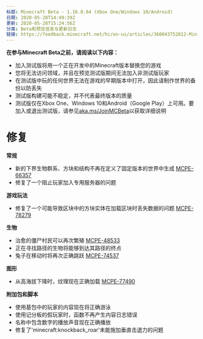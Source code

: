 ```yaml
---
标题: Minecraft Beta - 1.16.0.64 (Xbox One/Windows 10/Android)
日期: 2020-05-28T14:49:39Z
更新: 2020-05-28T15:24:56Z
分类: Beta和预览信息与更新日志
链接: https://feedback.minecraft.net/hc/en-us/articles/360043752812-Minecraft-Beta-1-16-0-64-Xbox-One-Windows-10-Android
---
```


**在参与Minecraft Beta之前，请阅读以下内容：**

- 加入测试版将用一个正在开发中的Minecraft版本替换您的游戏
- 您将无法访问领域，并且在预览测试版期间无法加入非测试版玩家
- 在测试版中玩的任何世界无法在游戏的早期版本中打开，因此请制作世界的备份以防丢失
- 测试版构建可能不稳定，并不代表最终版本的质量
- 测试版仅在Xbox One、Windows 10和Android（Google Play）上可用。要加入或退出测试版，请参见[aka.ms/JoinMCBeta](https://aka.ms/JoinMCBeta)以获取详细说明

# 修复

**常规**

- 新的下界生物群系、方块和结构不再在定义了固定版本的世界中生成 [MCPE-66357](https://bugs.mojang.com/browse/MCPE-66357)
- 修复了一个阻止玩家加入专用服务器的问题

**游戏玩法**

- 修复了一个可能导致区块中的方块实体在加载区块时丢失数据的问题 [MCPE-78279](https://bugs.mojang.com/browse/MCPE-78279)

**生物**

- 治愈的僵尸村民可以再次繁殖 [MCPE-48533](https://bugs.mojang.com/browse/MCPE-48533)
- 正在寻找路径的生物将能够到达其路径的终点
- 兔子在移动时将再次正确跳跃 [MCPE-74537](https://bugs.mojang.com/browse/MCPE-74537)

**图形**

- 从高海拔下降时，纹理现在正确加载 [MCPE-77490](https://bugs.mojang.com/browse/MCPE-77490)

**附加包和脚本**

- 使用基包中的玩家的内容现在将正确游泳
- 使用记分板的假玩家时，函数不再产生内容日志错误
- 名称中包含数字的播放声音现在正确播放
- 修复了'minecraft:knockback_roar'未能施加垂直击退力的问题